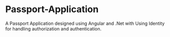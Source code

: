 # Passport-Application
A Passport Application designed using Angular and .Net with Using Identity for handling authorization and authentication.
